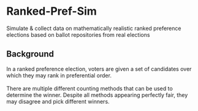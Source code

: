 # Ranked-Pref-Sim
Simulate & collect data on mathematically realistic ranked preference elections based on ballot repositories from real elections
## Background
In a ranked preference election, voters are given a set of candidates over which they may rank in preferential order. <br /> <br /> 
There are multiple different counting methods that can be used to determine the winner. Despite all methods appearing perfectly fair, they may disagree and pick different winners. 

